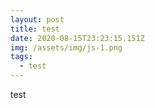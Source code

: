 ```yaml
---
layout: post
title: test
date: 2020-08-15T23:23:15.151Z
img: /assets/img/js-1.png
tags:
  - test
---
```

test